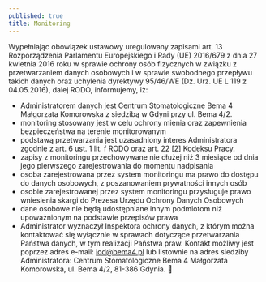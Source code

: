 ```yaml
---
published: true
title: Monitoring
---
```


Wypełniając obowiązek ustawowy uregulowany zapisami art. 13 Rozporządzenia Parlamentu Europejskiego i Rady (UE)  2016/679  z dnia  27  kwietnia  2016  roku  w sprawie ochrony osób fizycznych w związku z przetwarzaniem danych osobowych i w sprawie swobodnego przepływu  takich danych oraz uchylenia dyrektywy 95/46/WE (Dz. Urz. UE L 119 z 04.05.2016), dalej RODO, informujemy, iż:

* Administratorem danych jest Centrum Stomatologiczne Bema 4 Małgorzata Komorowska z siedzibą w Gdyni przy ul. Bema 4/2.
* monitoring stosowany jest w celu ochrony mienia oraz zapewnienia bezpieczeństwa na terenie monitorowanym
* podstawą przetwarzania jest uzasadniony interes Administratora zgodnie z art. 6 ust. 1 lit. f RODO oraz art. 22 [2] Kodeksu Pracy.
* zapisy z monitoringu przechowywane nie dłużej niż 3 miesiące od dnia jego pierwszego zarejestrowania do momentu nadpisania
* osoba zarejestrowana przez system monitoringu ma prawo do dostępu do danych osobowych, z poszanowaniem prywatności innych osób
* osobie zarejestrowanej przez system monitoringu przysługuje prawo wniesienia skargi do Prezesa Urzędu Ochrony Danych Osobowych
* dane osobowe nie będą udostępniane innym podmiotom niż upoważnionym na podstawie przepisów prawa
* Administrator wyznaczył Inspektora ochrony danych, z którym można kontaktować się wyłącznie w sprawach dotyczące przetwarzania Państwa danych, w tym realizacji Państwa praw. Kontakt możliwy jest poprzez adres e-mail: iod@bema4.pl lub listownie na adres siedziby Administratora: Centrum Stomatologiczne Bema 4 Małgorzata Komorowska, ul. Bema 4/2, 81-386 Gdynia.



